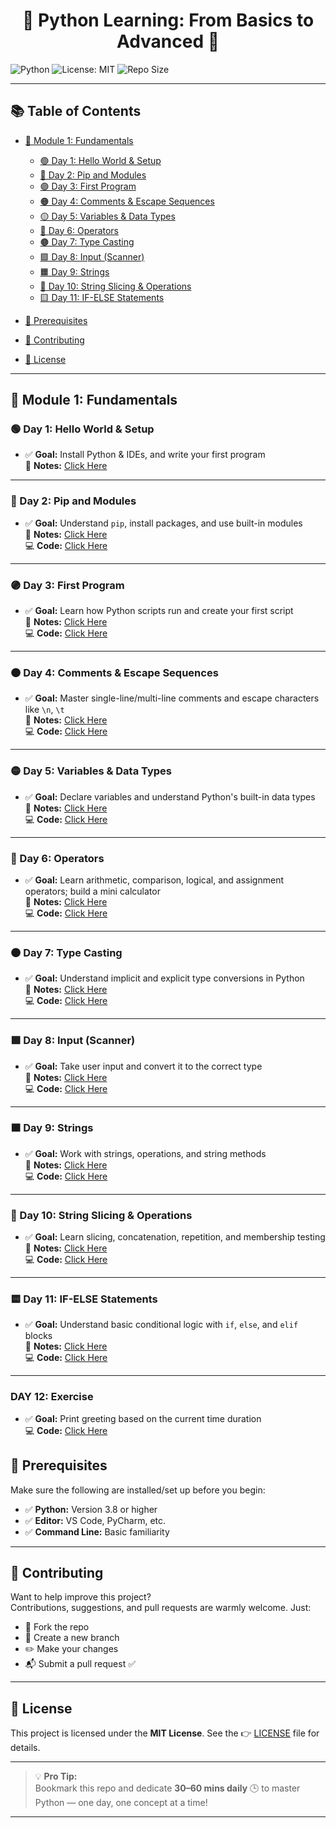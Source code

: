 <h1 align="center">🐍 Python Learning: From Basics to Advanced 🚀</h1>

![Python](https://img.shields.io/badge/Python-3.8%2B-blue.svg)
![License: MIT](https://img.shields.io/badge/License-MIT-yellow.svg)
![Repo Size](https://img.shields.io/github/repo-size/vinayakmishra4/PYTHON-FROM-BASIC-TO-ADVANCE)

---

## 📚 Table of Contents

* [📘 Module 1: Fundamentals](#-module-1-fundamentals)

  * [🟢 Day 1: Hello World & Setup](#-day-1-hello-world--setup)  
  * [🔵 Day 2: Pip and Modules](#-day-2-pip-and-modules)  
  * [🟣 Day 3: First Program](#-day-3-first-program)  
  * [🟠 Day 4: Comments & Escape Sequences](#-day-4-comments--escape-sequences)  
  * [🟡 Day 5: Variables & Data Types](#-day-5-variables--data-types)  
  * [🔴 Day 6: Operators](#-day-6-operators)  
  * [🟤 Day 7: Type Casting](#-day-7-type-casting)  
  * [🟩 Day 8: Input (Scanner)](#-day-8-input-scanner)  
  * [🟧 Day 9: Strings](#-day-9-strings)  
  * [🔹 Day 10: String Slicing & Operations](#-day-10-string-slicing--operations)  
  * [🟨 Day 11: IF-ELSE Statements](#-day-11-if-else-statements)  
* [🔧 Prerequisites](#-prerequisites)  
* [🤝 Contributing](#-contributing)  
* [📄 License](#-license)  

---

## 📘 Module 1: Fundamentals

### 🟢 Day 1: Hello World & Setup

* ✅ **Goal:** Install Python & IDEs, and write your first program  
  📄 **Notes:** [Click Here](https://github.com/vinayakmishra4/PYTHON-FROM-BASIC-TO-ADVANCE/blob/main/DAY-1-Hello_World-Setup/DAY-1.md)

---

### 🔵 Day 2: Pip and Modules

* ✅ **Goal:** Understand `pip`, install packages, and use built-in modules  
  📄 **Notes:** [Click Here](https://github.com/vinayakmishra4/PYTHON-FROM-BASIC-TO-ADVANCE/blob/main/DAY-2-Pip-Modules/DAY-2.txt)  
  💻 **Code:** [Click Here](https://github.com/vinayakmishra4/PYTHON-FROM-BASIC-TO-ADVANCE/blob/main/DAY-2-Pip-Modules/Pimod.py)

---

### 🟣 Day 3: First Program

* ✅ **Goal:** Learn how Python scripts run and create your first script  
  📄 **Notes:** [Click Here](https://github.com/vinayakmishra4/PYTHON-FROM-BASIC-TO-ADVANCE/blob/main/DAY-3-Frist_Program/DAY-3.txt)  
  💻 **Code:** [Click Here](https://github.com/vinayakmishra4/PYTHON-FROM-BASIC-TO-ADVANCE/blob/main/DAY-3-Frist_Program/FristProgram.py)

---

### 🟠 Day 4: Comments & Escape Sequences

* ✅ **Goal:** Master single-line/multi-line comments and escape characters like `\n`, `\t`  
  📄 **Notes:** [Click Here](https://github.com/vinayakmishra4/PYTHON-FROM-BASIC-TO-ADVANCE/blob/main/DAY-4-Comments-Escaping-Sequnece-Character/DAY-4.txt)  
  💻 **Code:** [Click Here](https://github.com/vinayakmishra4/PYTHON-FROM-BASIC-TO-ADVANCE/blob/main/DAY-4-Comments-Escaping-Sequnece-Character/CoEsSe.py)

---

### 🟡 Day 5: Variables & Data Types

* ✅ **Goal:** Declare variables and understand Python's built-in data types  
  📄 **Notes:** [Click Here](https://github.com/vinayakmishra4/PYTHON-FROM-BASIC-TO-ADVANCE/blob/main/DAY-5-Variables-Data-Types/DAY-5.txt)  
  💻 **Code:** [Click Here](https://github.com/vinayakmishra4/PYTHON-FROM-BASIC-TO-ADVANCE/blob/main/DAY-5-Variables-Data-Types/VarDa.py)

---

### 🔴 Day 6: Operators

* ✅ **Goal:** Learn arithmetic, comparison, logical, and assignment operators; build a mini calculator  
  📄 **Notes:** [Click Here](https://github.com/vinayakmishra4/PYTHON-FROM-BASIC-TO-ADVANCE/blob/main/DAY-6-EX-1/DAY-6.txt)  
  💻 **Code:** [Click Here](https://github.com/vinayakmishra4/PYTHON-FROM-BASIC-TO-ADVANCE/blob/main/DAY-6-EX-1/calc.py)

---

### 🟤 Day 7: Type Casting

* ✅ **Goal:** Understand implicit and explicit type conversions in Python  
  📄 **Notes:** [Click Here](https://github.com/vinayakmishra4/PYTHON-FROM-BASIC-TO-ADVANCE/blob/main/DAY-7-Type-Casting/DAY-7.txt)  
  💻 **Code:** [Click Here](https://github.com/vinayakmishra4/PYTHON-FROM-BASIC-TO-ADVANCE/blob/main/DAY-7-Type-Casting/typecasting.py)

---

### 🟩 Day 8: Input (Scanner)

* ✅ **Goal:** Take user input and convert it to the correct type  
  📄 **Notes:** [Click Here](https://github.com/vinayakmishra4/PYTHON-FROM-BASIC-TO-ADVANCE/blob/main/DAY-8-Input/DAY-8.txt)  
  💻 **Code:** [Click Here](https://github.com/vinayakmishra4/PYTHON-FROM-BASIC-TO-ADVANCE/blob/main/DAY-8-Input/Input.py)

---

### 🟧 Day 9: Strings

* ✅ **Goal:** Work with strings, operations, and string methods  
  📄 **Notes:** [Click Here](https://github.com/vinayakmishra4/PYTHON-FROM-BASIC-TO-ADVANCE/blob/main/DAY-9-Strings/DAY-9.txt)  
  💻 **Code:** [Click Here](https://github.com/vinayakmishra4/PYTHON-FROM-BASIC-TO-ADVANCE/blob/main/DAY-9-Strings/Str.py)

---

### 🔹 Day 10: String Slicing & Operations

* ✅ **Goal:** Learn slicing, concatenation, repetition, and membership testing  
  📄 **Notes:** [Click Here](https://github.com/vinayakmishra4/PYTHON-FROM-BASIC-TO-ADVANCE/blob/main/DAY-10-String-Operations/DAY-10.txt)  
  💻 **Code:** [Click Here](https://github.com/vinayakmishra4/PYTHON-FROM-BASIC-TO-ADVANCE/blob/main/DAY-10-String-Operations/Stringop.py)

---

### 🟨 Day 11: IF-ELSE Statements

* ✅ **Goal:** Understand basic conditional logic with `if`, `else`, and `elif` blocks  
  📄 **Notes:** [Click Here](https://github.com/vinayakmishra4/PYTHON-FROM-BASIC-TO-ADVANCE/blob/main/DAY-11-IF-ELSE-Statement/DAY-11.md)  
  💻 **Code:** [Click Here](https://github.com/vinayakmishra4/PYTHON-FROM-BASIC-TO-ADVANCE/blob/main/DAY-11-IF-ELSE-Statement/if_else.py)

---

### DAY 12: Exercise

* ✅ **Goal:** Print greeting based on the current time duration  
  💻 **Code:** [Click Here](https://github.com/vinayakmishra4/PYTHON-FROM-BASIC-TO-ADVANCE/blob/main/DAY-12-EX-2/ex2.py)

## 🔧 Prerequisites

Make sure the following are installed/set up before you begin:

* ✅ **Python:** Version 3.8 or higher  
* ✅ **Editor:** VS Code, PyCharm, etc.  
* ✅ **Command Line:** Basic familiarity

---

## 🤝 Contributing

Want to help improve this project?  
Contributions, suggestions, and pull requests are warmly welcome. Just:

* 🍴 Fork the repo  
* 🌿 Create a new branch  
* ✏️ Make your changes  
* 📬 Submit a pull request ✅

---

## 📄 License

This project is licensed under the **MIT License**. See the 👉 [LICENSE](LICENSE) file for details.

---

> 💡 **Pro Tip:**  
> Bookmark this repo and dedicate **30–60 mins daily** 🕒 to master Python — one day, one concept at a time!

---
